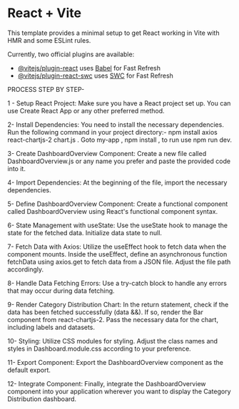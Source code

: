 # React + Vite

This template provides a minimal setup to get React working in Vite with HMR and some ESLint rules.

Currently, two official plugins are available:

- [@vitejs/plugin-react](https://github.com/vitejs/vite-plugin-react/blob/main/packages/plugin-react/README.md) uses [Babel](https://babeljs.io/) for Fast Refresh
- [@vitejs/plugin-react-swc](https://github.com/vitejs/vite-plugin-react-swc) uses [SWC](https://swc.rs/) for Fast Refresh

PROCESS STEP BY STEP-

1 - Setup React Project: Make sure you have a React project set up. You can use Create React App or any other preferred method.

2- Install Dependencies: You need to install the necessary dependencies. Run the following command in your project directory:-
npm install axios react-chartjs-2 chart.js . Goto my-app , npm install , to run use npm run dev.

3- Create DashboardOverview Component: Create a new file called DashboardOverview.js or any name you prefer and paste the provided code into it.

4- Import Dependencies: At the beginning of the file, import the necessary dependencies.

5- Define DashboardOverview Component: Create a functional component called DashboardOverview using React's functional component syntax.

6- State Management with useState: Use the useState hook to manage the state for the fetched data. Initialize data state to null.

7- Fetch Data with Axios: Utilize the useEffect hook to fetch data when the component mounts. Inside the useEffect, define an asynchronous function fetchData using axios.get to fetch data from a JSON file. Adjust the file path accordingly.

8- Handle Data Fetching Errors: Use a try-catch block to handle any errors that may occur during data fetching.

9- Render Category Distribution Chart: In the return statement, check if the data has been fetched successfully (data &&). If so, render the Bar component from react-chartjs-2. Pass the necessary data for the chart, including labels and datasets.

10- Styling: Utilize CSS modules for styling. Adjust the class names and styles in Dashboard.module.css according to your preference.

11- Export Component: Export the DashboardOverview component as the default export.

12- Integrate Component: Finally, integrate the DashboardOverview component into your application wherever you want to display the Category Distribution dashboard.
